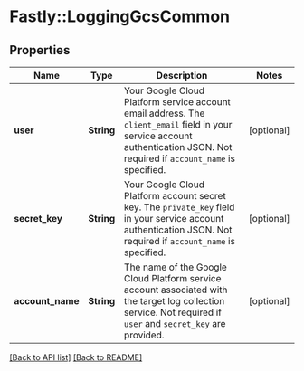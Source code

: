 # Fastly::LoggingGcsCommon

## Properties

| Name | Type | Description | Notes |
| ---- | ---- | ----------- | ----- |
| **user** | **String** | Your Google Cloud Platform service account email address. The `client_email` field in your service account authentication JSON. Not required if `account_name` is specified. | [optional] |
| **secret_key** | **String** | Your Google Cloud Platform account secret key. The `private_key` field in your service account authentication JSON. Not required if `account_name` is specified. | [optional] |
| **account_name** | **String** | The name of the Google Cloud Platform service account associated with the target log collection service. Not required if `user` and `secret_key` are provided. | [optional] |

[[Back to API list]](../../README.md#endpoints) [[Back to README]](../../README.md)

